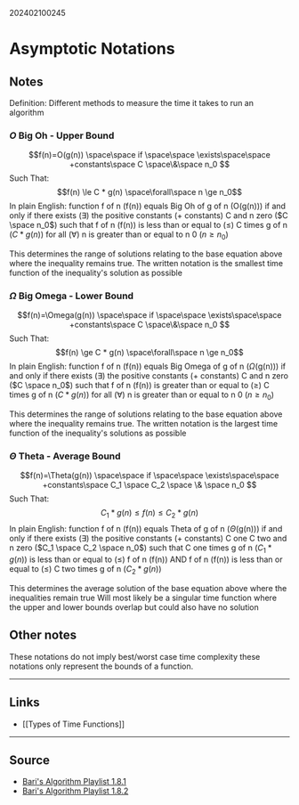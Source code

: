 202402100245
# Asymptotic Notations

## Notes

Definition: Different methods to measure the time it takes to run an algorithm

### $O$ Big Oh - Upper Bound

$$f(n)=O(g(n)) \space\space if \space\space \exists\space\space +constants\space C \space\&\space n_0 $$
Such That:
$$f(n) \le C * g(n) \space\forall\space n \ge n_0$$
In plain English: function f of n (f(n)) equals Big Oh of g of n (O(g(n))) if and only if there exists ($\exists$) the positive constants (+ constants) C and n zero ($C \space n_0$) such that f of n (f(n)) is less than or equal to ($\le$) C times g of n ($C*g(n)$) for all ($\forall$) n is greater than or equal to n 0 ($n \ge n_0$)

This determines the range of solutions relating to the base equation above where the inequality remains true. 
The written notation is the smallest time function of the inequality's solution as possible
### $\Omega$ Big Omega - Lower Bound

$$f(n)=\Omega(g(n)) \space\space if \space\space \exists\space\space +constants\space C \space\&\space n_0 $$
Such That:
$$f(n) \ge C * g(n) \space\forall\space n \ge n_0$$
In plain English: function f of n (f(n)) equals Big Omega of g of n ($\Omega$(g(n))) if and only if there exists ($\exists$) the positive constants (+ constants) C and n zero ($C \space n_0$) such that f of n (f(n)) is greater than or equal to ($\ge$) C times g of n ($C*g(n)$) for all ($\forall$) n is greater than or equal to n 0 ($n \ge n_0$)

This determines the range of solutions relating to the base equation above where the inequality remains true. 
The written notation is the largest time function of the inequality's solutions as possible

### $\Theta$ Theta - Average Bound

$$f(n)=\Theta(g(n)) \space\space if \space\space \exists\space\space +constants\space C_1 \space C_2 \space \& \space n_0 $$
Such That:
$$C_1 * g(n) \le f(n) \le C_2 * g(n)$$
In plain English: function f of n (f(n)) equals Theta of g of n ($\Theta$(g(n))) if and only if there exists ($\exists$) the positive constants (+ constants) C one C two and n zero ($C_1 \space C_2 \space n_0$) such that C one times g of n ($C_1*g(n)$) is less than or equal to ($\le$) f of n (f(n)) AND f of n (f(n)) is less than or equal to ($\le$) C two times g of n ($C_2 * g(n)$)

This determines the average solution of the base equation above where the inequalities remain true
Will most likely be a singular time function where the upper and lower bounds overlap but could also have no solution

## Other notes

These notations do not imply best/worst case time complexity these notations only represent the bounds of a function.

---
## Links

- [[Types of Time Functions]]

---

## Source

- [Bari's Algorithm Playlist 1.8.1](https://youtu.be/A03oI0znAoc?si=JZhy0_k3Fkotx1vw)
- [Bari's Algorithm Playlist 1.8.2](https://youtu.be/Nd0XDY-jVHs?si=RtSBpBW7RbIR91pG)